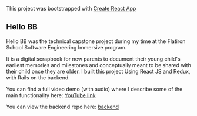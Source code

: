 This project was bootstrapped with [Create React App](https://github.com/facebook/create-react-app)

## Hello BB 
Hello BB was the technical capstone project during my time at the Flatiron School Software Engineering Immersive program. 

It is a digital scrapbook for new parents to document their young child's earliest memories and milestones and conceptually meant to be shared with their child once they are older. I built this project Using React JS and Redux, with Rails on the backend.

You can find a full video demo (with audio) where I describe some of the main functionality here: [YouTube link](https://youtu.be/dP6O4kVQpGo)

You can view the backend repo here: [backend](https://github.com/sabby155/hello-bb-backend)

